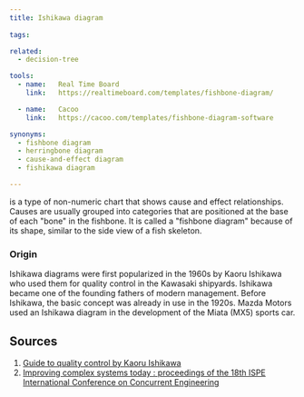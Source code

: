 ```yaml
---
title: Ishikawa diagram
  
tags:

related:
  - decision-tree

tools:
  - name:   Real Time Board
    link:   https://realtimeboard.com/templates/fishbone-diagram/

  - name:   Cacoo
    link:   https://cacoo.com/templates/fishbone-diagram-software

synonyms:
  - fishbone diagram
  - herringbone diagram
  - cause-and-effect diagram
  - fishikawa diagram

---
```


is a type of non-numeric chart that shows cause and effect relationships. Causes are usually grouped into categories that are positioned at the base of each "bone"
in the fishbone. It is called a "fishbone diagram" because of its shape, similar to the side view of a fish skeleton.

<!--more-->

### Origin
Ishikawa diagrams were first popularized in the 1960s by Kaoru Ishikawa who used them for quality control in the Kawasaki shipyards. Ishikawa became one of the founding fathers of modern management.
Before Ishikawa, the basic concept was already in use in the 1920s. Mazda Motors used an Ishikawa diagram in the development of the Miata (MX5) sports car.


## Sources
1. [Guide to quality control by Kaoru Ishikawa](https://openlibrary.org/books/OL4595409M/Guide_to_quality_control)
2. [Improving complex systems today : proceedings of the 18th ISPE International Conference on Concurrent Engineering](https://www.worldcat.org/title/improving-complex-systems-today-proceedings-of-the-18th-ispe-international-conference-on-concurrent-engineering/oclc/769756418)
